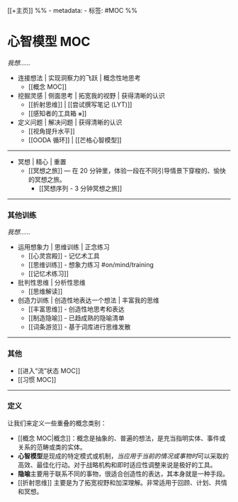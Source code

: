 [[+主页]]
%% - metadata:
	- 标签: #MOC %% 
# 心智模型 MOC
*我想……*
- 连接想法 | 实现洞察力的飞跃 | 概念性地思考 
	- [[概念 MOC]]
- 挖掘灵感 | 侧面思考 | 拓宽我的视野 | 获得清晰的认识
	- [[折射思维]] | [[尝试撰写笔记 (LYT)]]
	- [[感知者的工具箱 ⨳]]
- 定义问题 | 解决问题 | 获得清晰的认识
	- [[视角提升水平]]
	- [[OODA 循环]] | [[芒格心智模型]]

---
- 冥想 | 精心 | 重置
	- [[冥想之旅]] — 在 20 分钟里，体验一段在不同引导情景下穿梭的、愉快的冥想之旅。 
		- [[冥想序列 - 3 分钟冥想之旅]]

---
### 其他训练
*我想……*
- 运用想象力 | 思维训练 | 正念练习
	- [[心灵宫殿]] - 记忆术工具
	- [[思维训练]] - 想象力练习 #on/mind/training
	- [[记忆术练习]]
- 批判性思维 | 分析性思维
	- [[思维解读]]
- 创造力训练 | 创造性地表达一个想法 | 丰富我的思维
	- [[丰富思维]] - 创造性地思考和表达
	- [[制造隐喻]] - 已趋成熟的隐喻清单
	- [[词条游览]] - 基于词库进行思维发散

---
### 其他
- [[进入“流”状态  MOC]]
- [[习惯 MOC]]

---
### 定义
让我们来定义一些重叠的概念类别：
-   [[概念 MOC|概念]]：概念是抽象的、普遍的想法，是充当指明实体、事件或关系的范畴或类的实体。
-   **心智模型**是现成的特定模式或机制，*当应用于当前的情况或事物时*可以采取的高效、最佳化行动。对于战略机构和即时适应性调整来说是极好的工具。
-   **隐喻**主要用于联系不同的事物，很适合创造性的表达，其本身就是一种手段。
-   [[折射思维]] 主要是为了拓宽视野和加深理解。非常适用于回顾、计划、共情和冥想。